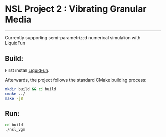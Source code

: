 # NSL Project 2 : Vibrating Granular Media

---

Currently supporting semi-parametrized numerical simulation with LiquidFun

## Build:

First install [LiquidFun](http://google.github.io/liquidfun/).

Afterwards, the project follows the standard CMake building process:

```bash
mkdir build && cd build
cmake ../
make -j8
```

## Run:

```bash
cd build
./nsl_vgm
```
